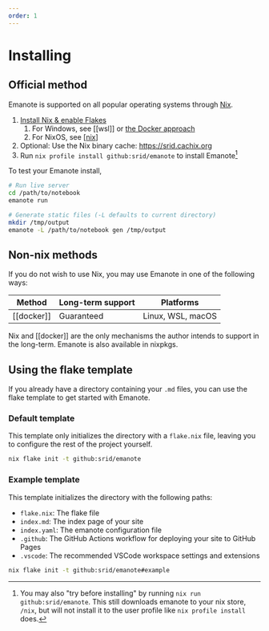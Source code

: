 ```yaml
---
order: 1
---
```


# Installing

## Official method

Emanote is supported on all popular operating systems through [Nix].

1. [Install Nix & enable Flakes](https://haskell.flake.page/nix)
   1. For Windows, see [[wsl]] or [the Docker approach](https://github.com/srid/emanote/issues/230)
   1. For NixOS, see [[nix]]
1. Optional: Use the Nix binary cache: https://srid.cachix.org
2. Run `nix profile install github:srid/emanote` to install Emanote[^try]

[^try]: You may also "try before installing" by running `nix run github:srid/emanote`. This still downloads emanote to your nix store, `/nix`, but will not install it to the user profile like `nix profile install` does.

To test your Emanote install,

```bash
# Run live server
cd /path/to/notebook
emanote run

# Generate static files (-L defaults to current directory)
mkdir /tmp/output
emanote -L /path/to/notebook gen /tmp/output
```

[Nix]: https://nixos.org/download.html

## Non-nix methods

If you do not wish to use Nix, you may use Emanote in one of the following ways:

| Method     | Long-term support | Platforms         |
| ---------- | ----------------- | ----------------- |
| [[docker]] | Guaranteed        | Linux, WSL, macOS |

Nix and [[docker]] are the only mechanisms the author intends to support in the long-term. Emanote is also available in nixpkgs.

## Using the flake template

If you already have a directory containing your `.md` files, you can use the flake template to get started with Emanote.

### Default template

This template only initializes the directory with a `flake.nix` file, leaving you to configure the rest of the project yourself.

```bash
nix flake init -t github:srid/emanote
```

### Example template

This template initializes the directory with the following paths:
- `flake.nix`: The flake file
- `index.md`: The index page of your site
- `index.yaml`: The emanote configuration file
- `.github`: The GitHub Actions workflow for deploying your site to GitHub Pages
- `.vscode`: The recommended VSCode workspace settings and extensions


```bash
nix flake init -t github:srid/emanote#example
```
